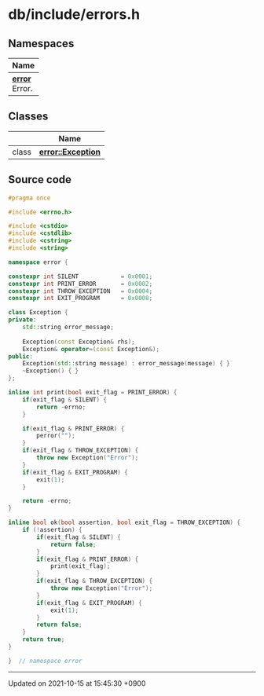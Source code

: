 

# db/include/errors.h



## Namespaces

| Name           |
| -------------- |
| **[error](/Namespaces/error)** <br>Error.  |

## Classes

|                | Name           |
| -------------- | -------------- |
| class | **[error::Exception](/Classes/error::Exception)**  |




## Source code

```cpp
#pragma once

#include <errno.h>

#include <cstdio>
#include <cstdlib>
#include <cstring>
#include <string>

namespace error {

constexpr int SILENT            = 0x0001;
constexpr int PRINT_ERROR       = 0x0002;
constexpr int THROW_EXCEPTION   = 0x0004;
constexpr int EXIT_PROGRAM      = 0x0008;

class Exception {
private:
    std::string error_message;
    
    Exception(const Exception& rhs);
    Exception& operator=(const Exception&);
public:
    Exception(std::string message) : error_message(message) { }
    ~Exception() { }
};

inline int print(bool exit_flag = PRINT_ERROR) {
    if(exit_flag & SILENT) {
        return -errno;
    }

    if(exit_flag & PRINT_ERROR) {
        perror("");
    }
    if(exit_flag & THROW_EXCEPTION) {
        throw new Exception("Error");
    }
    if(exit_flag & EXIT_PROGRAM) {
        exit(1);
    }

    return -errno;
}

inline bool ok(bool assertion, bool exit_flag = THROW_EXCEPTION) {
    if (!assertion) {
        if(exit_flag & SILENT) {
            return false;
        }
        if(exit_flag & PRINT_ERROR) {
            print(exit_flag);
        }
        if(exit_flag & THROW_EXCEPTION) {
            throw new Exception("Error");
        }
        if(exit_flag & EXIT_PROGRAM) {
            exit(1);
        }
        return false;
    }
    return true;
}

}  // namespace error
```


-------------------------------

Updated on 2021-10-15 at 15:45:30 +0900
